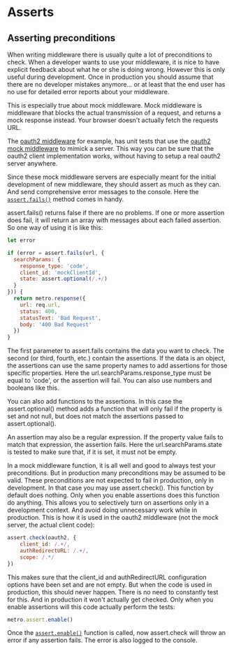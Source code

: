 # Asserts

## Asserting preconditions

When writing middleware there is usually quite a lot of preconditions to check. When a developer wants to use your middleware, it is nice to have explicit feedback about what he or she is doing wrong. However this is only useful during development. Once in production you should assume that there are no developer mistakes anymore... or at least that the end user has no use for detailed error reports about your middleware.

This is especially true about mock middleware. Mock middleware is middleware that blocks the actual transmission of a request, and returns a mock response instead. Your browser doesn't actually fetch the requests URL.

The [oauth2 middleware]() for example, has unit tests that use the [oauth2 mock middleware]() to mimick a server. This way you can be sure that the oauth2 client implementation works, without having to setup a real oauth2 server anywhere.

Since these mock middleware servers are especially meant for the initial development of new middleware, they should assert as much as they can. And send comprehensive error messages to the console. Here the [`assert.fails()`](./reference/assert/fails.md) method comes in handy.

assert.fails() returns false if there are no problems. If one or more assertion does fail, it will return an array with messages about each failed assertion. So one way of using it is like this:

```javascript
let error

if (error = assert.fails(url, {
  searchParams: {
    response_type: 'code',
    client_id: 'mockClientId',
    state: assert.optional(/.+/)
  }
})) {
  return metro.response({
    url: req.url,
    status: 400,
    statusText: 'Bad Request',
    body: '400 Bad Request'
  })
}
```

The first parameter to assert.fails contains the data you want to check. The second (or third, fourth, etc.) contain the assertions. If the data is an object, the assertions can use the same property names to add assertions for those specific properties. Here the url.searchParams.response_type must be equal to 'code', or the assertion will fail. You can also use numbers and booleans like this.

You can also add functions to the assertions. In this case the assert.optional() method adds a function that will only fail if the property is set and not null, but does not match the assertions passed to assert.optional().

An assertion may also be a regular expression. If the property value fails to match that expression, the assertion fails. Here the url.searchParams.state is tested to make sure that, if it is set, it must not be empty.

In a mock middleware function, it is all well and good to always test your preconditions. But in production many preconditions may be assumed to be valid. These preconditions are not expected to fail in production, only in development. In that case you may use assert.check(). This function by default does nothing. Only when you enable assertions does this function do anything. This allows you to selectively turn on assertions only in a development context. And avoid doing unnecessary work while in production. This is how it is used in the oauth2 middleware (not the mock server, the actual client code):

```javascript
assert.check(oauth2, {
	client_id: /.+/,
	authRedirectURL: /.+/,
	scope: /.*/
})
```

This makes sure that the client_id and authRedirectURL configuration options have been set and are not empty. But when the code is used in production, this should never happen. There is no need to constantly test for this. And in production it won't actually get checked. Only when you enable assertions will this code actually perform the tests:

```javascript
metro.assert.enable()
```

Once the [`assert.enable()`](./reference/assert/enable.md) function is called, now assert.check will throw an error if any assertion fails. The error is also logged to the console.